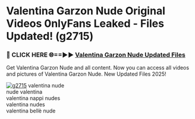 # Valentina Garzon Nude Original Videos 0nlyFans Leaked - Files Updated! (g2715)

<h3>🔴 CLICK HERE 🌐==►► <a href="https://tinyurl.com/yrmya6cz" rel="nofollow">Valentina Garzon Nude Updated Files</a></h3>

Get Valentina Garzon Nude and all content. Now you can access all videos and pictures of Valentina Garzon Nude. New Updated Files 2025!

[![g2715](https://i.imgur.com/FMdXYCs.gif)](https://tinyurl.com/yrmya6cz)
valentina nude<br>
nude valentina<br>
valentina nappi nudes<br>
valentina nudes<br>
valentina bellè nude